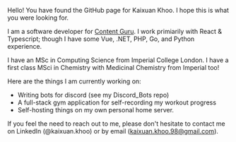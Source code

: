 Hello! You have found the GitHub page for Kaixuan Khoo. I hope this is what you were looking for.

I am a software developer for [Content Guru](https://www.contentguru.com/en-gb/).
I work primiarily with React & Typescript; though I have some Vue, .NET, PHP, Go, and Python experience.

I have an MSc in Computing Science from Imperial College London.
I have a first class MSci in Chemistry with Medicinal Chemistry from Imperial too!

Here are the things I am currently working on:
- Writing bots for discord (see my Discord_Bots repo)
- A full-stack gym application for self-recording my workout progress
- Self-hosting things on my own personal home server. 

If you feel the need to reach out to me, please don't hesitate to contact me on LinkedIn (@kaixuan.khoo) or by email (kaixuan.khoo.98@gmail.com).
